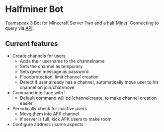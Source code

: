 # Halfminer Bot
Teamspeak 3 Bot for Minecraft Server [Two and a half Miner](https://halfminer.de).
Connecting to query via [API](https://github.com/TheHolyWaffle/TeamSpeak-3-Java-API).

Current features
-------
- Create channels for users
  - Adds their username to the channelname
  - Sets the channel as temporary
  - Sets given message as password
  - Floodprotection, limit channel creation
  - Detect if user already has a channel, automatically move user to his channel on join/chat/move
- Command interface with !
  - Default command will be !channelcreate, to make channel creation easier
- Periodically check for inactive users
  - Move them into AFK channel
  - If server is full, kick AFK users to make room
- Configure address / some aspects